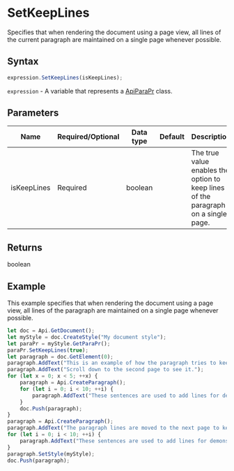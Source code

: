 # SetKeepLines

Specifies that when rendering the document using a page view, all lines of the current paragraph are maintained on a single page whenever possible.

## Syntax

```javascript
expression.SetKeepLines(isKeepLines);
```

`expression` - A variable that represents a [ApiParaPr](../ApiParaPr.md) class.

## Parameters

| **Name** | **Required/Optional** | **Data type** | **Default** | **Description** |
| ------------- | ------------- | ------------- | ------------- | ------------- |
| isKeepLines | Required | boolean |  | The true value enables the option to keep lines of the paragraph on a single page. |

## Returns

boolean

## Example

This example specifies that when rendering the document using a page view, all lines of the paragraph are maintained on a single page whenever possible.

```javascript editor-docx
let doc = Api.GetDocument();
let myStyle = doc.CreateStyle("My document style");
let paraPr = myStyle.GetParaPr();
paraPr.SetKeepLines(true);
let paragraph = doc.GetElement(0);
paragraph.AddText("This is an example of how the paragraph tries to keep lines together. ");
paragraph.AddText("Scroll down to the second page to see it.");
for (let x = 0; x < 5; ++x) {
	paragraph = Api.CreateParagraph();
	for (let i = 0; i < 10; ++i) {
		paragraph.AddText("These sentences are used to add lines for demonstrative purposes. ");
	}
	doc.Push(paragraph);
}
paragraph = Api.CreateParagraph();
paragraph.AddText("The paragraph lines are moved to the next page to keep them together. ");
for (let i = 0; i < 10; ++i) {
	paragraph.AddText("These sentences are used to add lines for demonstrative purposes. ");
}
paragraph.SetStyle(myStyle);
doc.Push(paragraph);
```
